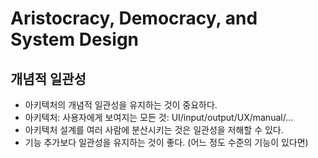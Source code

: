 # Aristocracy, Democracy, and System Design
## 개념적 일관성
- 아키텍처의 개념적 일관성을 유지하는 것이 중요하다.
- 아키텍처: 사용자에게 보여지는 모든 것: UI/input/output/UX/manual/...
- 아키텍처 설계를 여러 사람에 분산시키는 것은 일관성을 저해할 수 있다.
- 기능 추가보다 일관성을 유지하는 것이 좋다. (어느 정도 수준의 기능이 있다면)